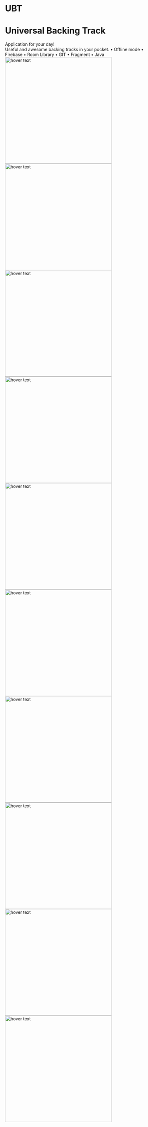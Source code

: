 # UBT
<h1>Universal Backing Track<br></h1>
Application for your day!<br>
Useful and awesome backing tracks in your pocket.
&#8226; Offline mode
&#8226; Firebase 
&#8226; Room Library
&#8226; GIT
&#8226; Fragment
&#8226; Java
 <div class="row">
 <img src="https://firebasestorage.googleapis.com/v0/b/myapp-72b61.appspot.com/o/image%2FScreenshot_1600462239.png?alt=media&token=bbdeb228-38f7-444b-ac40-a72f36a438df" width="350" title="hover text">
<img src="https://firebasestorage.googleapis.com/v0/b/myapp-72b61.appspot.com/o/image%2FScreenshot_2020-09-18-23-09-35-520_com.android.artem.myapp.jpg?alt=media&token=87eabe17-c440-4b7d-8be3-8fa200a3f6d3" width="350" title="hover text">

 </div>
  <div class="row">
 <img src="https://firebasestorage.googleapis.com/v0/b/myapp-72b61.appspot.com/o/image%2FScreenshot_2020-09-18-23-09-14-689_com.android.artem.myapp.jpg?alt=media&token=f5811969-d1b7-4a6f-a5f8-0fd54126388e" width="350" title="hover text">
 <img src="https://firebasestorage.googleapis.com/v0/b/myapp-72b61.appspot.com/o/image%2FScreenshot_2020-09-18-23-09-44-141_com.android.artem.myapp.jpg?alt=media&token=aa58b3af-4ad7-41b6-8b3a-90ce70dae3ac" width="350" title="hover text">
 
 </div>
  <div class="row">
 <img src="https://firebasestorage.googleapis.com/v0/b/myapp-72b61.appspot.com/o/image%2FScreenshot_2020-09-18-23-09-49-520_com.google.android.gms.jpg?alt=media&token=f2554673-68d9-4459-92a6-6f6f51bee7b1" width="350" title="hover text">
<img src="https://firebasestorage.googleapis.com/v0/b/myapp-72b61.appspot.com/o/image%2FScreenshot_2020-09-26-14-28-15-325_com.android.artem.myapp.jpg?alt=media&token=5cfec186-f51e-4bc9-b0df-4bf1da0ddecb" width="350" title="hover text">

 </div>
 <div class="row">
 <img src="https://firebasestorage.googleapis.com/v0/b/myapp-72b61.appspot.com/o/image%2FScreenshot_2020-09-26-14-28-26-601_com.android.artem.myapp.jpg?alt=media&token=b7c7877b-ae96-497f-9823-8e1c89a24c52" width="350" title="hover text">
<img src="https://firebasestorage.googleapis.com/v0/b/myapp-72b61.appspot.com/o/image%2FScreenshot_2020-09-18-23-12-55-582_com.android.artem.myapp.jpg?alt=media&token=cdb4cb27-019f-4316-9f7e-136f11745645" width="350" title="hover text">

</div>
<div class="row">
 <img src="https://firebasestorage.googleapis.com/v0/b/myapp-72b61.appspot.com/o/image%2FScreenshot_2020-09-18-23-13-21-377_com.android.artem.myapp.jpg?alt=media&token=a1368ed4-fffd-4cc3-9b45-f7454b5e7eea" width="350" title="hover text">
<img src="https://firebasestorage.googleapis.com/v0/b/myapp-72b61.appspot.com/o/image%2FScreenshot_2020-09-18-23-13-23-423_com.android.artem.myapp.jpg?alt=media&token=fb2af6af-8785-41bd-a978-f957e2e1996d" width="350" title="hover text">
 
 </div>
